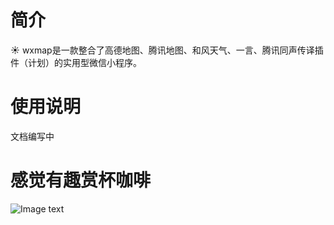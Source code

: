 # 简介
☀️ wxmap是一款整合了高德地图、腾讯地图、和风天气、一言、腾讯同声传译插件（计划）的实用型微信小程序。
</hr>

# 使用说明
 文档编写中


# 感觉有趣赏杯咖啡

![Image text](https://github.com/tomato-cc/wxmap/blob/master/zhifu.jpg)
